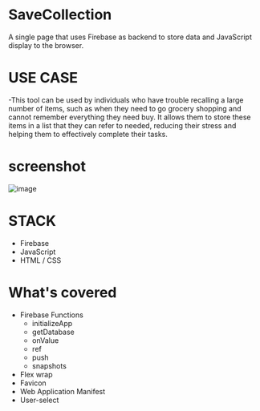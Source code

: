 # SaveCollection
A single page that uses Firebase as backend to store data and JavaScript display to the browser.

# USE CASE
-This tool can be used by individuals who have trouble recalling a large number of items, such as when they need to go grocery shopping and cannot remember everything they need buy. It allows them to store these items in a list that they can refer to needed, reducing their stress and helping them to effectively complete their tasks. 

# screenshot
![image](https://github.com/Lochipi/SaveCollection/assets/108942025/fd63013f-e3cd-4e24-8eb2-f67b548e283a)

# STACK 
- Firebase
- JavaScript
- HTML / CSS

# What's covered
- Firebase Functions
   * initializeApp
   * getDatabase
   * onValue
   * ref
   * push
   * snapshots
- Flex wrap
- Favicon
- Web Application Manifest
- User-select
